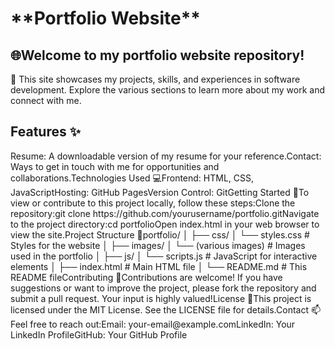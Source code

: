 <h1>**Portfolio Website**</h1>
<h2>🌐Welcome to my portfolio website repository! </h2>
            🎉 This site showcases my projects, skills, and experiences in software development.
            Explore the various sections to learn more about my work and connect with me.
<h2>Features ✨</h2>
    Resume: A downloadable version of my resume for your reference.Contact: Ways to get in touch with me for opportunities and collaborations.Technologies Used 💻Frontend: HTML, CSS, JavaScriptHosting: GitHub PagesVersion Control: GitGetting Started 🚀To view or contribute to this project locally, follow these steps:Clone the repository:git clone https://github.com/yourusername/portfolio.gitNavigate to the project directory:cd portfolioOpen index.html in your web browser to view the site.Project Structure 📁portfolio/
│
├── css/
│   └── styles.css         # Styles for the website
│
├── images/
│   └── (various images)   # Images used in the portfolio
│
├── js/
│   └── scripts.js         # JavaScript for interactive elements
│
├── index.html             # Main HTML file
│
└── README.md              # This README fileContributing 🤝Contributions are welcome! If you have suggestions or want to improve the project, please fork the repository and submit a pull request. Your input is highly valued!License 📜This project is licensed under the MIT License. See the LICENSE file for details.Contact 📫Feel free to reach out:Email: your-email@example.comLinkedIn: Your LinkedIn ProfileGitHub: Your GitHub Profile
